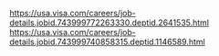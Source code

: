 
https://usa.visa.com/careers/job-details.jobid.743999772263330.deptid.2641535.html
https://usa.visa.com/careers/job-details.jobid.743999740858315.deptid.1146589.html

